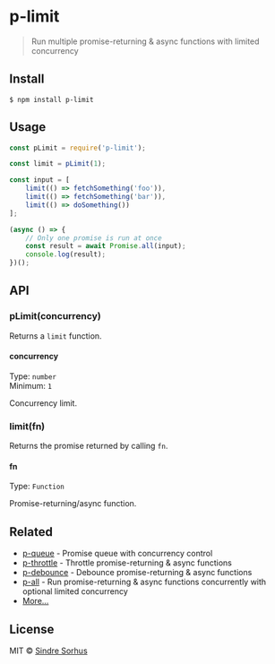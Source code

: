 # p-limit

> Run multiple promise-returning & async functions with limited concurrency

## Install

```text
$ npm install p-limit
```

## Usage

```javascript
const pLimit = require('p-limit');

const limit = pLimit(1);

const input = [
    limit(() => fetchSomething('foo')),
    limit(() => fetchSomething('bar')),
    limit(() => doSomething())
];

(async () => {
    // Only one promise is run at once
    const result = await Promise.all(input);
    console.log(result);
})();
```

## API

### pLimit\(concurrency\)

Returns a `limit` function.

#### concurrency

Type: `number`  
 Minimum: `1`

Concurrency limit.

### limit\(fn\)

Returns the promise returned by calling `fn`.

#### fn

Type: `Function`

Promise-returning/async function.

## Related

* [p-queue](https://github.com/sindresorhus/p-queue) - Promise queue with concurrency control
* [p-throttle](https://github.com/sindresorhus/p-throttle) - Throttle promise-returning & async functions
* [p-debounce](https://github.com/sindresorhus/p-debounce) - Debounce promise-returning & async functions
* [p-all](https://github.com/sindresorhus/p-all) - Run promise-returning & async functions concurrently with optional limited concurrency
* [More…](https://github.com/sindresorhus/promise-fun)

## License

MIT © [Sindre Sorhus](https://sindresorhus.com)

